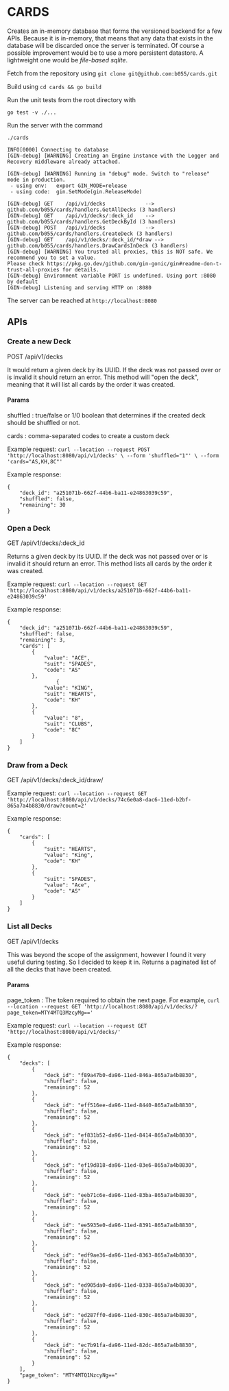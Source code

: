 # CARDS

Creates an in-memory database that forms the versioned backend for a few APIs. Because it is in-memory, that means that any data that exists in the database will be discarded once the server is terminated. Of course a possible improvement would be to use a more persistent datastore. A lightweight one would be *file-based sqlite*.

Fetch from the repository using
`git clone git@github.com:b055/cards.git`

Build using
`cd cards && go build`


Run the unit tests from the root directory with

`go test -v ./...`

Run the server with the command

`./cards`


```
INFO[0000] Connecting to database                       
[GIN-debug] [WARNING] Creating an Engine instance with the Logger and Recovery middleware already attached.

[GIN-debug] [WARNING] Running in "debug" mode. Switch to "release" mode in production.
 - using env:	export GIN_MODE=release
 - using code:	gin.SetMode(gin.ReleaseMode)

[GIN-debug] GET    /api/v1/decks             --> github.com/b055/cards/handlers.GetAllDecks (3 handlers)
[GIN-debug] GET    /api/v1/decks/:deck_id    --> github.com/b055/cards/handlers.GetDeckById (3 handlers)
[GIN-debug] POST   /api/v1/decks             --> github.com/b055/cards/handlers.CreateDeck (3 handlers)
[GIN-debug] GET    /api/v1/decks/:deck_id/*draw --> github.com/b055/cards/handlers.DrawCardsInDeck (3 handlers)
[GIN-debug] [WARNING] You trusted all proxies, this is NOT safe. We recommend you to set a value.
Please check https://pkg.go.dev/github.com/gin-gonic/gin#readme-don-t-trust-all-proxies for details.
[GIN-debug] Environment variable PORT is undefined. Using port :8080 by default
[GIN-debug] Listening and serving HTTP on :8080
```


The server can be reached at `http://localhost:8080`
## APIs
### Create a new Deck

POST   /api/v1/decks

It would return a given deck by its UUID. If the deck was not passed over or is invalid it should return an error. This method will "open the deck", meaning that it will list all cards by the order it was created.

#### Params
shuffled
: true/false or 1/0 boolean that determines if the created deck should be shuffled or not.

cards
: comma-separated codes to create a custom deck

Example request:
`
curl --location --request POST 'http://localhost:8080/api/v1/decks' \
--form 'shuffled="1"' \
--form 'cards="AS,KH,8C"'
`

Example response:
```
{
    "deck_id": "a251071b-662f-44b6-ba11-e24863039c59",
    "shuffled": false,
    "remaining": 30
}
```

### Open a Deck
GET    /api/v1/decks/:deck_id

Returns a given deck by its UUID. If the deck was not passed over or is invalid it should return an error.
This method lists all cards by the order it was created.

Example request:
`
curl --location --request GET 'http://localhost:8080/api/v1/decks/a251071b-662f-44b6-ba11-e24863039c59'
`

Example response:
```
{
    "deck_id": "a251071b-662f-44b6-ba11-e24863039c59",
    "shuffled": false,
    "remaining": 3,
    "cards": [
        {
            "value": "ACE",
            "suit": "SPADES",
            "code": "AS"
        },
				{
            "value": "KING",
            "suit": "HEARTS",
            "code": "KH"
        },
        {
            "value": "8",
            "suit": "CLUBS",
            "code": "8C"
        }
    ]
}
```

### Draw from a Deck
GET    /api/v1/decks/:deck_id/draw/

Example request:
`curl --location --request GET 'http://localhost:8080/api/v1/decks/74c6e0a8-dac6-11ed-b2bf-865a7a4b8830/draw?count=2'`

Example response:

```
{
    "cards": [
        {
            "suit": "HEARTS",
            "value": "King",
            "code": "KH"
        },
        {
            "suit": "SPADES",
            "value": "Ace",
            "code": "AS"
        }
    ]
}
```


### List all Decks
GET    /api/v1/decks

This was beyond the scope of the assignment, however I found it very useful during testing. So I decided to keep it in.
Returns a paginated list of all the decks that have been created.

#### Params
page_token
: The token required to obtain the next page. For example, `curl --location --request GET 'http://localhost:8080/api/v1/decks/?page_token=MTY4MTQ3MzcyMg=='`

Example request:
`curl --location --request GET 'http://localhost:8080/api/v1/decks/'`

Example response:

```
{
    "decks": [
        {
            "deck_id": "f89a47b0-da96-11ed-846a-865a7a4b8830",
            "shuffled": false,
            "remaining": 52
        },
        {
            "deck_id": "eff516ee-da96-11ed-8440-865a7a4b8830",
            "shuffled": false,
            "remaining": 52
        },
        {
            "deck_id": "ef831b52-da96-11ed-8414-865a7a4b8830",
            "shuffled": false,
            "remaining": 52
        },
        {
            "deck_id": "ef19d818-da96-11ed-83e6-865a7a4b8830",
            "shuffled": false,
            "remaining": 52
        },
        {
            "deck_id": "eeb71c6e-da96-11ed-83ba-865a7a4b8830",
            "shuffled": false,
            "remaining": 52
        },
        {
            "deck_id": "ee5935e0-da96-11ed-8391-865a7a4b8830",
            "shuffled": false,
            "remaining": 52
        },
        {
            "deck_id": "edf9ae36-da96-11ed-8363-865a7a4b8830",
            "shuffled": false,
            "remaining": 52
        },
        {
            "deck_id": "ed905da0-da96-11ed-8338-865a7a4b8830",
            "shuffled": false,
            "remaining": 52
        },
        {
            "deck_id": "ed287ff0-da96-11ed-830c-865a7a4b8830",
            "shuffled": false,
            "remaining": 52
        },
        {
            "deck_id": "ec7b91fa-da96-11ed-82dc-865a7a4b8830",
            "shuffled": false,
            "remaining": 52
        }
    ],
    "page_token": "MTY4MTQ1NzcyNg=="
}
```

